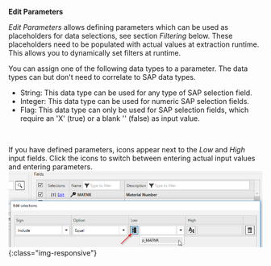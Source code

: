 **Edit Parameters**<br/>

*Edit Parameters* allows defining parameters which can be used as placeholders for data selections, see section *Filtering* below. These placeholders need to be populated with actual values at extraction runtime.
 This allows you to dynamically set filters at runtime.

You can assign one of the following data types to a parameter. The data types can but don't need to correlate to SAP data types. 
- String: This data type can be used for any type of SAP selection field.
- Integer: This data type can be used for numeric SAP selection fields.
- Flag: This data type can only be used for SAP selection fields, which require an 'X'&nbsp;(true) or a blank ''&nbsp;(false) as input value.
<br>

If you have defined parameters, icons appear next to the *Low* and *High* input fields. 
Click the icons to switch between entering actual input values and entering parameters.
<br>
![ODP Selection With Parameters](/img/content/odp/odp-selection-with-parameters.png){:class="img-responsive"}
